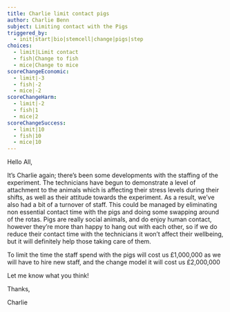 ```yaml
---
title: Charlie limit contact pigs
author: Charlie Benn
subject: Limiting contact with the Pigs
triggered_by:
  - init|start|bio|stemcell|change|pigs|step
choices:
  - limit|Limit contact
  - fish|Change to fish
  - mice|Change to mice
scoreChangeEconomic:
  - limit|-3
  - fish|-2
  - mice|-2
scoreChangeHarm:
  - limit|-2
  - fish|1
  - mice|2
scoreChangeSuccess:
  - limit|10
  - fish|10
  - mice|10
---
```


Hello All,

It’s Charlie again; there’s been some developments with the staffing of the experiment. The technicians have begun to demonstrate a level of attachment to the animals which is affecting their stress levels during their shifts, as well as their attitude towards the experiment. As a result, we’ve also had a bit of a turnover of staff. This could be managed by eliminating non essential contact time with the pigs and doing some swapping around of the rotas. Pigs are really social animals, and do enjoy human contact, however they’re more than happy to hang out with each other, so if we do reduce their contact time with the technicians it won’t affect their wellbeing, but it will definitely help those taking care of them.

To limit the time the staff spend with the pigs will cost us £1,000,000 as we will have to hire new staff, and the change model it will cost us £2,000,000

Let me know what you think!

Thanks,

Charlie
